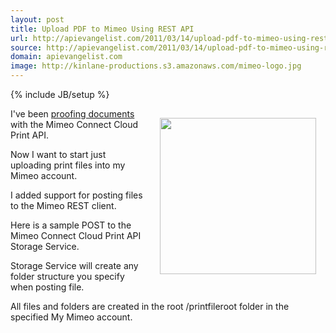 ```yaml
---
layout: post
title: Upload PDF to Mimeo Using REST API
url: http://apievangelist.com/2011/03/14/upload-pdf-to-mimeo-using-rest-api/
source: http://apievangelist.com/2011/03/14/upload-pdf-to-mimeo-using-rest-api/
domain: apievangelist.com
image: http://kinlane-productions.s3.amazonaws.com/mimeo-logo.jpg
---
```

{% include JB/setup %}<p><a href="http://www.mimeo.com/"><img style="padding: 15px;" src="http://kinlane-productions.s3.amazonaws.com/mimeo-logo.jpg" alt="" width="250" align="right" /></a>I've been <a title="Proofing Documents" href="http://www.kinlane.com/2011/01/proofing-scribd-pdf-using-mimeo-connect/">proofing documents</a> with the Mimeo Connect Cloud Print API.<p></p>
Now I want to start just uploading print files into my Mimeo account.<p></p>
I added support for posting files to the Mimeo REST client.<p></p>
Here is a sample POST to the Mimeo Connect Cloud Print API Storage Service.
<script src="https://gist.github.com/870303.js?file=MCP%20-%20Storage%20Service%20-%20POST"></script><p></p>
Storage Service will create any folder structure you specify when posting file.<p></p>
All files and folders are created in the root /printfileroot folder in the specified My Mimeo account.
</p>
